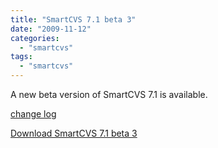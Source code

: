 ```yaml
---
title: "SmartCVS 7.1 beta 3"
date: "2009-11-12"
categories: 
  - "smartcvs"
tags: 
  - "smartcvs"
---
```


A new beta version of SmartCVS 7.1 is available.

[change log](http://www.syntevo.com/smartcvs/changelog-eap.txt)

[Download SmartCVS 7.1 beta 3](http://www.syntevo.com/smartcvs/early-access.html)
